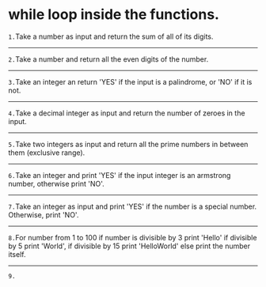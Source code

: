 # while loop inside the functions.

`1.`Take a number as input and return the sum of all of its digits.

---

`2.`Take a number and return all the even digits of the number.

---

`3.`Take an integer an return 'YES' if the input is a palindrome, or 'NO' if it is not.

---

`4.`Take a decimal integer as input and return the number of zeroes in the input.

---

`5.`Take two integers as input and return all the prime numbers in between them (exclusive range).

---

`6.`Take an integer and print 'YES' if the input integer is an armstrong number, otherwise print 'NO'.

---

`7.`Take an integer as input and print 'YES' if the number is a special number. Otherwise, print 'NO'.

---

`8.`For number from 1 to 100 if number is divisible by 3 print 'Hello' if divisible by 5 print 'World', if divisible by 15 print 'HelloWorld' else print the number itself.

---

`9.`
